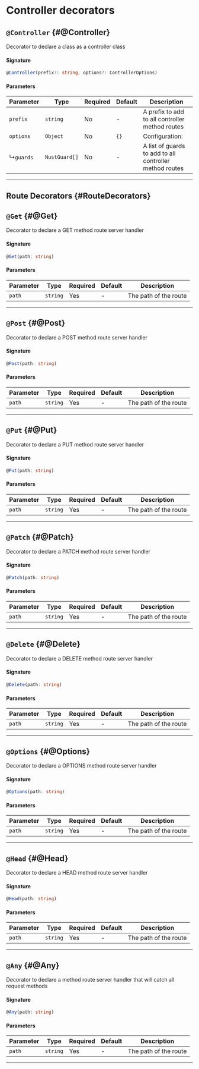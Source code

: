 # Controller decorators

## `@Controller` {#@Controller}

Decorator to declare a class as a controller class

#### Signature

```typescript
@Controller(prefix?: string, options?: ControllerOptions)
```

#### Parameters

| Parameter   | Type          | Required | Default | Description                                             |
|-------------|---------------|----------|---------|---------------------------------------------------------|
| `prefix`    | `string`      | No       | -       | A prefix to add to all controller method routes         |
| `options`   | `Object`      | No       | `{}`    | Configuration:                                          |
| ↳`guards`   | `NustGuard[]` | No       | -      | A list of guards to add to all controller method routes |

---

## Route Decorators {#RouteDecorators}

## `@Get` {#@Get}

Decorator to declare a GET method route server handler

#### Signature

```typescript
@Get(path: string)
```

#### Parameters

| Parameter | Type          | Required | Default | Description           |
|-----------|---------------|----------|---------|-----------------------|
| `path`     | `string`      | Yes      | -       | The path of the route |

---

## `@Post` {#@Post}

Decorator to declare a POST method route server handler

#### Signature

```typescript
@Post(path: string)
```

#### Parameters

| Parameter | Type          | Required | Default | Description           |
|-----------|---------------|----------|---------|-----------------------|
| `path`     | `string`      | Yes      | -       | The path of the route |

---

## `@Put` {#@Put}

Decorator to declare a PUT method route server handler

#### Signature

```typescript
@Put(path: string)
```

#### Parameters

| Parameter | Type          | Required | Default | Description           |
|-----------|---------------|----------|---------|-----------------------|
| `path`     | `string`      | Yes      | -       | The path of the route |

---

## `@Patch` {#@Patch}

Decorator to declare a PATCH method route server handler

#### Signature

```typescript
@Patch(path: string)
```

#### Parameters

| Parameter | Type          | Required | Default | Description           |
|-----------|---------------|----------|---------|-----------------------|
| `path`     | `string`      | Yes      | -       | The path of the route |

---

## `@Delete` {#@Delete}

Decorator to declare a DELETE method route server handler

#### Signature

```typescript
@Delete(path: string)
```

#### Parameters

| Parameter | Type          | Required | Default | Description           |
|-----------|---------------|----------|---------|-----------------------|
| `path`     | `string`      | Yes      | -       | The path of the route |

---

## `@Options` {#@Options}

Decorator to declare a OPTIONS method route server handler

#### Signature

```typescript
@Options(path: string)
```

#### Parameters

| Parameter | Type          | Required | Default | Description           |
|-----------|---------------|----------|---------|-----------------------|
| `path`     | `string`      | Yes      | -       | The path of the route |

---

## `@Head` {#@Head}

Decorator to declare a HEAD method route server handler

#### Signature

```typescript
@Head(path: string)
```

#### Parameters

| Parameter | Type          | Required | Default | Description           |
|-----------|---------------|----------|---------|-----------------------|
| `path`     | `string`      | Yes      | -       | The path of the route |

---

## `@Any` {#@Any}

Decorator to declare a method route server handler that will catch all request methods

#### Signature

```typescript
@Any(path: string)
```

#### Parameters

| Parameter | Type          | Required | Default | Description           |
|-----------|---------------|----------|---------|-----------------------|
| `path`     | `string`      | Yes      | -       | The path of the route |

---
